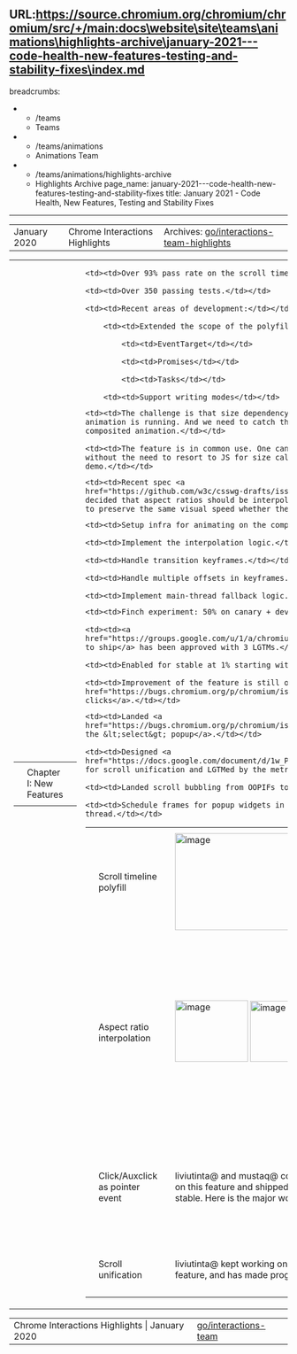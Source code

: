 URL:https://source.chromium.org/chromium/chromium/src/+/main:docs\website\site\teams\animations\highlights-archive\january-2021---code-health-new-features-testing-and-stability-fixes\index.md
---
breadcrumbs:
- - /teams
  - Teams
- - /teams/animations
  - Animations Team
- - /teams/animations/highlights-archive
  - Highlights Archive
page_name: january-2021---code-health-new-features-testing-and-stability-fixes
title: January 2021 - Code Health, New Features, Testing and Stability Fixes
---

<table>
<tr>

<td>January 2020</td>

<td>Chrome Interactions Highlights</td>

<td>Archives: <a href="http://go/animations-team-highlights">go/interactions-team-highlights</a></td>

</tr>
</table>

<table>
<tr>

<td><table></td>
<td><tr></td>

<td><td>Chapter I: New Features</td></td>

<td></tr></td>
<td></table></td>

<td><table></td>
<td><tr></td>

<td><td>Scroll timeline polyfill</td></td>

<td><td><img alt="image" src="https://lh6.googleusercontent.com/wDUAhebw0vhXO9C35VZA1VuJY-pNYDGPaurAXLhap5vN_7mmeaAKs1Bv1feGheZzowhF0Q8pJAb0gBZq5pC7V9msHgBd4Xww5X6xOMjgvPOon7w_fCLXfyNDK5anNuG63XGj3jCg0g" height=175 width=280></td></td>

<td><td>Both kevers@ and flackr@ have been working extensively on this feature.</td></td>

    <td><td>Over 93% pass rate on the scroll timeline tests.</td></td>

    <td><td>Over 350 passing tests.</td></td>

    <td><td>Recent areas of development:</td></td>

        <td><td>Extended the scope of the polyfill:</td></td>

            <td><td>EventTarget</td></td>

            <td><td>Promises</td></td>

            <td><td>Tasks</td></td>

        <td><td>Support writing modes</td></td>

<td><td>Compositing percentage based transforms</td></td>

<td><td><img alt="image" src="https://lh6.googleusercontent.com/s0yra2ZzXVDUViwMExbnMhRNT-wV5_1XN3BjCLKg8CahRv4X29TbHcZBvZ7hWBBEH-Bv31nuoQtG6Hj685Lxe8xNljDtpH-vB-C4Y07nh2v_T1nsUEqX-ZOb5MxJNmWY1MqQ6l9vVg" height=172 width=225></td></td>

<td><td>menu.hidden { transform: translateX(-100%) }</td></td>

<td><td>kevers@ re-enabled this feature in M89:</td></td>

    <td><td>The challenge is that size dependency could change while the
    animation is running. And we need to catch the change and restart the
    composited animation.</td></td>

    <td><td>The feature is in common use. One can write CSS only animations
    without the need to resort to JS for size calculation, such as the above
    demo.</td></td>

<td></tr></td>
<td><tr></td>

<td><td>Aspect ratio interpolation</td></td>

<td><td><img alt="image" src="https://lh5.googleusercontent.com/J2Ao_wP4zetydT84MzFOI9sBrfbjXjfYsIwOwspHUn-66j0reQlqj_8CnMYqoJpYsU7sc4Gpmsi1PpDmdXhcsjE20NzhYkpDs1vcCLkEhc13WG27wY9ThX3B36qJ0Af3Yvh32foVGw" height=111 width=132> <img alt="image" src="https://lh4.googleusercontent.com/Jk1F0TdSK1OjQuphK-Z-h8sE-mB2beGCnzTRCU8VHcIkHwkqn7G_vps1dj4JPAgMR1M0FDGYEUvjrTAdu5c8vB5mf1hLCshite8C66pKVJNF0cVqHWvDJTdQfK3oy5So2iheBH1erw" height=110 width=141></td></td>

<td><td> <a href="https://output.jsbin.com/niyuref/quiet">Demo</a> Before <a href="https://output.jsbin.com/niyuref/quiet">Demo</a> After</td></td>

<td><td>flackr@ implemented aspect ratio interpolation, and enabled it by default in M90.</td></td>

    <td><td>Recent spec <a
    href="https://github.com/w3c/csswg-drafts/issues/4953">discussion</a>
    decided that aspect ratios should be interpolated by the log of their value,
    to preserve the same visual speed whether they are wide or narrow.</td></td>

<td><td>Composite background-color animation</td></td>

<td><td><img alt="image" src="https://lh3.googleusercontent.com/Cr89iFEq8k2axei93_YW0wmhvqmaiXE4XaIF50OVncHHUZqcDP23r2TeDsnSP_2nzuqP4_1N0gUqTIBoRPW0cS_ccxgsE5f3pY3wHJ2_0bWDDANBgbfsm4RBfZjLY-pnX9X3JnKGaQ" height=203.57052631578944 width=217.23208556149734></td></td>

<td><td>The above background-color animation <a href="https://output.jsbin.com/xocoroh">demo</a> runs on the compositor thread with the experimental flag. xidachen@ has made great progress on this feature, including:</td></td>

    <td><td>Setup infra for animating on the compositor thread.</td></td>

    <td><td>Implement the interpolation logic.</td></td>

    <td><td>Handle transition keyframes.</td></td>

    <td><td>Handle multiple offsets in keyframes.</td></td>

    <td><td>Implement main-thread fallback logic.</td></td>

<td></tr></td>
<td><tr></td>

<td><td>Click/Auxclick as pointer event</td></td>

<td><td>liviutinta@ and mustaq@ co-worked on this feature and shipped it to stable. Here is the major work:</td></td>

    <td><td>Finch experiment: 50% on canary + dev + beta.</td></td>

    <td><td><a
    href="https://groups.google.com/u/1/a/chromium.org/g/blink-dev/c/bta50W_Hg24">Intent
    to ship</a> has been approved with 3 LGTMs.</td></td>

    <td><td>Enabled for stable at 1% starting with M88.</td></td>

    <td><td>Improvement of the feature is still on-going, such as the <a
    href="https://bugs.chromium.org/p/chromium/issues/detail?id=1150979">simulated
    clicks</a>.</td></td>

<td><td>Capability delegation with payment request</td></td>

<td><td><img alt="image" src="https://lh6.googleusercontent.com/5MDu8JUMJOsu95kCUwcMhSlfw5kd8uU6vwXSDPG_ycd6mSBoDWnU-EfRY9ssODQuDPXG3C076zhHaO_OrmqKJK-uwzAG41pCoLJJ-1SGmahYvrK_v0JbkUm4-1zVRiqFtEUOrOghyg" height=194 width=256></td></td>

<td><td>mustaq@ built an initial prototype that allows PaymentRequest in subframe provided a token is passed into it. The PaymentRequest now consumes user activation.</td></td>

<td></tr></td>
<td><tr></td>

<td><td>Scroll unification</td></td>

<td><td>liviutinta@ kept working on this feature, and has made progress.</td></td>

    <td><td>Landed <a
    href="https://bugs.chromium.org/p/chromium/issues/detail?id=1113863">scrolling
    the &lt;select&gt; popup</a>.</td></td>

    <td><td>Designed <a
    href="https://docs.google.com/document/d/1w_Pr4sKPXfHz03ZUxVSZL23xjQy-TiKAKf8rmbcW1Fc/edit#">metrics</a>
    for scroll unification and LGTMed by the metrics team.</td></td>

    <td><td>Landed scroll bubbling from OOPIFs to ancestor frame</td></td>

    <td><td>Schedule frames for popup widgets in tests using compositor
    thread.</td></td>

<td><td>Scroll to images (and videos)</td></td>

<td><td>flackr@ has created and uploaded the <a href="https://github.com/WICG/scroll-to-text-fragment/blob/master/EXTENSIONS.md">explainer</a> for this feature.</td></td>

<td></tr></td>
<td></table></td>

<td><table></td>
<td><tr></td>

<td><td>Chapter II: Testing</td></td>

<td></tr></td>
<td></table></td>

<td><table></td>
<td><tr></td>

<td><td>Deflaking tests</td></td>

<td><td>kevers@ addressed some test flakes in animations and scroll-snap. These flakes were largely triggered due to common gotchas like antialiasing, floating point precision, or test timing. </td></td>

<td><td>Animation timing checks have been updated to accommodate 1 microsecond accuracy. This fix was not a pure test change as there was a lurking issue with numerical precision and setting the finished state of an animation. It is not just strict equality checks that are problematic when working with floating point numbers.</td></td>

<td><td>Several layout tests in animations make use of an internal pause for testing API, which predates and is largely deprecated by the web animations API (WAAPI). One test flake was addressed simply by switching over to WAAPI. </td></td>

<td><td>Several timing flakes were fixed in scroll-snap tests, by injecting a listener for scroll events. Unlike web animations, scroll animations do not fire an event to indicate completion of the scroll operation, and the end is inferred based on an absence of position updates over time. Unfortunately, this can lead to flakes when testing machines get bogged down and tests start running slower than expected. Simply waiting on an initial scroll event before starting the countdown, largely addresses this type of flake in scroll-snap tests. Once scrolling starts, the number of animation frames (rAFs) required to complete the scroll has a strict upper bound.</td></td>

<td><td>xidachen@ also fixed quite a few paint worklet flaky tests by using the standard animation API. </td></td>

<td><td>Before: we are taking a screenshot at rAF, which doesn’t guarantee the start of the animation.</td></td>

<td><td>Now: with the animation ready API, we take a screenshot when the animation has started which prevents the flakiness.</td></td>

<td><td><img alt="image" src="https://lh3.googleusercontent.com/Dx0Odk5DcCkNfcAetXSysZmPSIIcC198hA3S56TcCbGBm2hLF1Tn-gBC4fuzitR4kSWVmBzblZcL5g9Pwq1XHcJ3pZhcho-i99oSHnJ5NRSbJnw79M6TgXSoZzfisUJnm6AgeLyWcg" height=72 width=283></td></td>

<td><td>Before</td></td>

<td><td><img alt="image" src="https://lh3.googleusercontent.com/FDMhgeEl1cuWOajwHO1P7dzgH09IAE06j0e_vGeUbyAXBa3jOc7xvfLBmcYwSsnNZUb9r0vjQhSn_m4VQGStucPhTcpxNHYeJxR1cuoBwyTxTSnqZLI8ob80dqnr56gKf7u8hEYeZw" height=71 width=283></td></td>

<td><td>After</td></td>

<td><td>WPT test coverage</td></td>

<td><td><img alt="image" src="https://lh6.googleusercontent.com/rdOjKXaS2ht4sGwGCgrOuB1JQFVuOqvNiFumSW_zh89KsUBu1PenVeuy1oN3HJwAwF5bsTNUscPo_pLKIqgcHzWvYaKWyPRG1KnF-XcoQgxRtBpctW-TtxAiWv83RatSHvAxQ6EHvw" height=55 width=283></td></td>

<td><td>kevers@ and girard@ <a href="https://docs.google.com/spreadsheets/d/1aUnU5Igiescq93oY01bBPJ77TBb3oy5Y-jvUf7u_600/edit#gid=15396280">measured</a> test coverage in WPT for input/scroll/animation. The data can help us understand which category of tests needs more attention.</td></td>

<td><td>TestDriver Action API</td></td>

<td><td><img alt="image" src="https://lh6.googleusercontent.com/rcHUPkETRQuNvGLbl_2x0o9KA2PhTUnHISjRsr0Oon68LKo9LtgnUynF997aTlPbj18znph4sfrEeZhNzyPlUA7oINLMWQT_oyemx_m_oCRxjzvUqZKkbXpIK1eUYT0torK1rqRiEg" height=178 width=237></td></td>

<td><td>lanwei@ kept improving the TestDriver action API and made more WPT tests automatic.</td></td>

<td><td>The following two pictures show the wpt dashboard for the TestDriver action API.</td></td>

<td><td><img alt="image" src="https://lh5.googleusercontent.com/VZ_e8LDAUVDSGmSXU8OcOjoqUtEQdpk2Xm9wbtCohj3nk2Dc-cVxFvyrg4hMQxwME1gRVzdlnOAiVs_qRkNqpvSqreNLBW7-U3xjXbUj-jHeF2BkbFjnAzC2UGbzaMZdiCouHcO8Rw" height=101 width=144> <img alt="image" src="https://lh6.googleusercontent.com/uCRgxqbX_Vp5mUsc3z0umBfFrdZtMBYySftCvpx8vQCy81r8Ljgftfw594GnAipZBazHUK7D59iNF5s2BGSTiZBK3vVrmZFM2ZdaB245E7Qb-vj294VLRF7MR3jwxTpf1Qg4ZDYZHA" height=108 width=127></td></td>

<td></tr></td>
<td></table></td>

<td><table></td>
<td><tr></td>

<td><td>Chapter III: Stability Fixes</td></td>

<td></tr></td>
<td></table></td>

<td><table></td>
<td><tr></td>

<td><td>Animation security fix: use after poison</td></td>

<td><td>kevers@ fixed a crash in Animatable::Animation. The problem is that running user code (JS) can result in the destruction of an execution context. We cannot simply check and forget about the execution context. The solution is to double check if the context is used downstream of script execution.</td></td>

<td><td>Float-cast-overflow in MouseEvent::PageX</td></td>

<td><td>liviutinta@ fixes a float-cast-overflow bug that is caused by static_cast&lt;int&gt;(double value) when the value is out of range. The solution is to usd std::trunc and clampToInt instead.</td></td>

<td><td>Paint worklet regression</td></td>

<td><td><img alt="image" src="https://lh4.googleusercontent.com/LRW7Vq-NI5lusgpbWRv6HVUKTn0mZQztrsHkqtw9Yh-AtGXPD5pKQPJNtIY_0BcSEdKnBykk2KoZ_afKqK17-PbFJDWUfV91I0tzte96FktV2V67DsPIPTrsRD0UchD0uYyExNKkYA" height=222.4665071770335 width=284.0179856115108> <img alt="image" src="https://lh4.googleusercontent.com/PRq4eiC7ydMEjQ3gF6CKwFT_AdhAYjsxJ9vODczpmLtVRwjToS0UdnaJ5thn0jnKuzqTh7TqtJt_cSGd8IfurJ4DJp7eETLIRHVhBogoKEcJINDTwxFX-0fMARFxj8krVA2iINYVFQ" height=223.95238690885697 width=281.9892857142857></td></td>

<td><td> Stable Canary</td></td>

<td><td>xidachen@ fixed a regression due to a misuse of hashmap. In the above demo, the same animation is applied to both elements. In other words, the animations of the two elements should be in sync. However, the stable version is wrong. The canary version has the fix in it, and it is correct. </td></td>

<td></tr></td>
<td><tr></td>

<td><td>Crash in PointerEventFactory</td></td>

<td><td>mustaq@ untangled a mixed-up <a href="https://bugs.chromium.org/p/chromium/issues/detail?id=1164347#c4">crash report</a> that becomes release-blocker-stable at the last moment. The effort of fixing the crash includes:</td></td>

    <td><td>Determine the root cause, landed the <a
    href="https://chromium-review.googlesource.com/c/chromium/src/+/2488181">fix</a>
    on ToT.</td></td>

    <td><td>Merged the fix back to M88 and M89.</td></td>

<td><td>Paint worklet crash</td></td>

<td><td>xidachen@ fixed a crash where the root cause is that our code path hits a DCHECK that is no longer applicable. The solution is to remove the outdated DCHECK.</td></td>

<td></tr></td>
<td></table></td>

<td><table></td>
<td><tr></td>

<td><td>Chapter IV: Code Health</td></td>

<td><td><img alt="image" src="https://lh5.googleusercontent.com/ewdZ0ZzCsU5ix0iB-HZ3b9Rd_D2cpoVJTrlRAMh9lgyhQ96jCl2qEG2PLS_He6sp2Og_8BVheiG83LFJqDG1Bf4XwSyb1NxlJ_fEbzXlNV3hD-jsYHOdgSJkdIIa3WEeK9UQcpNprA" height=162 width=292></td></td>

<td><td>Our team had a great start to the year by closing over 70 bugs in this sprint:</td></td>

    <td><td>Specifically, we closed more bugs than opened in P1 and P2
    categories.</td></td>

<td><td><img alt="image" src="https://lh4.googleusercontent.com/-hszaQS6D49VBAmVoXwrtim2_Z_vFlVFNJH4L0YtdLHFo_4kQPX9dmwBrW3kQPpHv1nQOceCi6QWOGQtyq3HLpBysTtD57n2zUbsU9fM3_br_re6EfeEqGbe1VptGOzNdv0GUUYHuQ" height=136 width=217> <img alt="image" src="https://lh3.googleusercontent.com/h8ggB6_4DB7Mov_O0H4AJhF7gxhzAjxbo7Abgjz-6dzH9bVz1-mnXG7leBnPB0CF2fQb_kPIezzcEartcLY4TV9HG8OCHLFsZSxfvq35pAk389xH3Oa95Yg_4LWXUbyc8RNe5WEA5A" height=140 width=227></td></td>

<td><td>girard@ collected our team bug data and generated graphs to visualize it.</td></td>

    <td><td>Our P1 and P2 bugs are less than 40% of total bugs.</td></td>

    <td><td>~40% bugs have owners assigned.</td></td>

<td><td>girard@ re-enabled “<a href="https://chromium-review.googlesource.com/c/chromium/src/+/2643444">MissedTOUCHEVENTF_UP</a>” which tracks a hack in windows touch. We would like to <a href="https://bugs.chromium.org/p/chromium/issues/detail?id=811273">tear out the hack/workaround</a> once usage drops.</td></td>

<td><td>liviutinta@ removed the <a href="https://chromium-review.googlesource.com/c/chromium/src/+/2595636">AzimuthAltitude flag</a> since it has been turned on by default since M86.</td></td>

<td><td>lanwei@ and liviutinta@ fixed input failing tests on the new WPT bots.</td></td>

<td><td>mustaq@ landed Mouse/PointerEvent related code cleanup.</td></td>

<td></tr></td>
<td></table></td>

</tr>
</table>

<table>
<tr>

<td>Chrome Interactions Highlights | January 2020</td>

<td><a href="http://go/interactions-team">go/interactions-team</a></td>

</tr>
</table>
